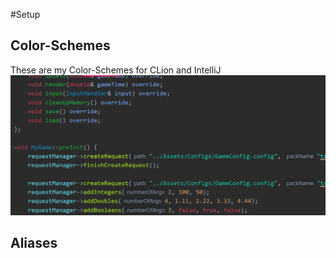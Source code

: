#Setup

## Color-Schemes
These are my Color-Schemes for CLion and IntelliJ
![Image](Theme.PNG)

## Aliases
